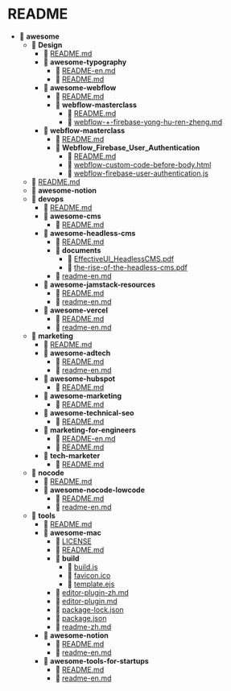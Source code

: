 # README

* 📂 **awesome**
  * 📂 **Design**
    * 📄 [README.md](Design/)
    * 📂 **awesome-typography**
      * 📄 [README-en.md](broken-reference)
      * 📄 [README.md](Design/awesome-typography/)
    * 📂 **awesome-webflow**
      * 📄 [README.md](Design/awesome-webflow/)
      * 📂 **webflow-masterclass**
        * 📄 [README.md](Design/awesome-webflow/webflow-masterclass/)
        * 📄 [webflow-+-firebase-yong-hu-ren-zheng.md](Design/awesome-webflow/webflow-masterclass/webflow-+-firebase-yong-hu-ren-zheng.md)
    * 📂 **webflow-masterclass**
      * 📄 [README.md](Design/webflow-masterclass/)
      * 📂 **Webflow\_Firebase\_User\_Authentication**
        * 📄 [README.md](Design/webflow-masterclass/Webflow\_Firebase\_User\_Authentication/)
        * 📄 [webflow-custom-code-before-body.html](Design/webflow-masterclass/Webflow\_Firebase\_User\_Authentication/webflow-custom-code-before-body.html)
        * 📄 [webflow-firebase-user-authentication.js](Design/webflow-masterclass/Webflow\_Firebase\_User\_Authentication/webflow-firebase-user-authentication.js)
  * 📄 [README.md](./)
  * 📂 **awesome-notion**
  * 📂 **devops**
    * 📄 [README.md](devops/)
    * 📂 **awesome-cms**
      * 📄 [README.md](devops/awesome-cms/)
    * 📂 **awesome-headless-cms**
      * 📄 [README.md](devops/awesome-headless-cms/)
      * 📂 **documents**
        * 📄 [EffectiveUI\_HeadlessCMS.pdf](devops/awesome-headless-cms/documents/EffectiveUI\_HeadlessCMS.pdf)
        * 📄 [the-rise-of-the-headless-cms.pdf](devops/awesome-headless-cms/documents/the-rise-of-the-headless-cms.pdf)
      * 📄 [readme-en.md](devops/awesome-headless-cms/readme-en.md)
    * 📂 **awesome-jamstack-resources**
      * 📄 [README.md](devops/awesome-jamstack-resources/)
      * 📄 [readme-en.md](devops/awesome-jamstack-resources/readme-en.md)
    * 📂 **awesome-vercel**
      * 📄 [README.md](devops/awesome-vercel/)
      * 📄 [readme-en.md](devops/awesome-vercel/readme-en.md)
  * 📂 **marketing**
    * 📄 [README.md](marketing/)
    * 📂 **awesome-adtech**
      * 📄 [README.md](marketing/awesome-adtech/)
      * 📄 [readme-en.md](marketing/awesome-adtech/readme-en.md)
    * 📂 **awesome-hubspot**
      * 📄 [README.md](marketing/awesome-hubspot/)
    * 📂 **awesome-marketing**
      * 📄 [README.md](marketing/awesome-marketing/)
    * 📂 **awesome-technical-seo**
      * 📄 [README.md](marketing/awesome-technical-seo/)
    * 📂 **marketing-for-engineers**
      * 📄 [README-en.md](marketing/marketing-for-engineers/README-en.md)
      * 📄 [README.md](marketing/marketing-for-engineers/)
    * 📂 **tech-marketer**
      * 📄 [README.md](marketing/tech-marketer/)
  * 📂 **nocode**
    * 📄 [README.md](nocode/)
    * 📂 **awesome-nocode-lowcode**
      * 📄 [README.md](nocode/awesome-nocode-lowcode/)
      * 📄 [readme-en.md](nocode/awesome-nocode-lowcode/readme-en.md)
  * 📂 **tools**
    * 📄 [README.md](tools/)
    * 📂 **awesome-mac**
      * 📄 [LICENSE](tools/awesome-mac/LICENSE/)
      * 📄 [README.md](tools/awesome-mac/)
      * 📂 **build**
        * 📄 [build.js](tools/awesome-mac/build/build.js)
        * 📄 [favicon.ico](tools/awesome-mac/build/favicon.ico)
        * 📄 [template.ejs](tools/awesome-mac/build/template.ejs)
      * 📄 [editor-plugin-zh.md](tools/awesome-mac/editor-plugin-zh.md)
      * 📄 [editor-plugin.md](tools/awesome-mac/editor-plugin.md)
      * 📄 [package-lock.json](tools/awesome-mac/package-lock.json)
      * 📄 [package.json](tools/awesome-mac/package.json)
      * 📄 [readme-zh.md](tools/awesome-mac/readme-zh.md)
    * 📂 **awesome-notion**
      * 📄 [README.md](tools/awesome-notion/)
      * 📄 [readme-en.md](tools/awesome-notion/readme-en.md)
    * 📂 **awesome-tools-for-startups**
      * 📄 [README.md](tools/awesome-tools-for-startups/)
      * 📄 [readme-en.md](tools/awesome-tools-for-startups/readme-en.md)
